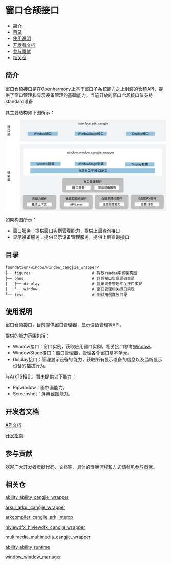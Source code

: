 # 窗口仓颉接口<a name="ZH-CN_TOPIC_0000001076213364"></a>

-   [简介](#section15701932113019)
-   [目录](#section1791423143211)
-   [使用说明](#section171384529150)
-   [开发者文档](#section171384529152)
-   [参与贡献](#section171384529153)
-   [相关仓](#section171384529156)

## 简介<a name="section15701932113019"></a>

窗口仓颉接口是在Openharmony上基于窗口子系统能力之上封装的仓颉API，提供了窗口管理和显示设备管理的基础能力。当前开放的窗口仓颉接口仅支持standard设备

其主要结构如下图所示：

![仓颉window封装层](./figures/window_window_cangjie_wrapper.png)

如架构图所示：

- 窗口服务：提供窗口实例管理能力，提供上层查询接口
- 显示设备服务：提供显示设备管理服务，提供上层查询接口

## 目录<a name="section1791423143211"></a>
```
foundation/window/window_cangjie_wrapper/
├── figures                           # 存放readme中的架构图
├── ohos                              # 仓颉接口实现源码目录
│   ├── display                       # 显示设备管理相关接口实现
│   └── window                        # 窗口管理相关接口实现
└── test                              # 测试用例存放目录
```

## 使用说明<a name="section171384529150"></a>

窗口仓颉接口，目前提供窗口管理器，显示设备管理等API。

提供的能力范围包括：
- Window接口：窗口实例，获取应用窗口实例，相关接口参考[Window](https://gitcode.com/openharmony-sig/arkcompiler_cangjie_ark_interop/blob/master/doc/API_Reference/source_zh_cn/arkui-cj/cj-apis-window.md)。
- WindowStage接口：窗口管理器，管理各个窗口基本单元。
- Display接口：管理显示设备的能力，获取所有显示设备的信息以及监听显示设备的插拔行为。

与ArkTS相比，暂未提供以下能力：
- Pipwindow：画中画能力。
- Screenshot：屏幕截图能力。

## 开发者文档<a name="section171384529152"></a>

[API文档](https://gitcode.com/openharmony-sig/arkcompiler_cangjie_ark_interop/blob/master/doc/API_Reference/source_zh_cn/arkui-cj/cj-apis-window.md)

[开发指南](https://gitcode.com/openharmony-sig/arkcompiler_cangjie_ark_interop/blob/master/doc/Dev_Guide/summary_cjnative_ohos.md)

## 参与贡献<a name="section171384529153"></a>

欢迎广大开发者贡献代码、文档等，具体的贡献流程和方式请参见[参与贡献](https://gitcode.com/openharmony/docs/blob/master/zh-cn/contribute/%E5%8F%82%E4%B8%8E%E8%B4%A1%E7%8C%AE.md)。

## 相关仓<a name="section171384529156"></a>

[ability_ability_cangjie_wrapper](https://gitcode.com/openharmony-sig/ability_ability_cangjie_wrapper)

[arkui_arkui_cangjie_wrapper](https://gitcode.com/openharmony-sig/arkui_arkui_cangjie_wrapper)

[arkcompiler_cangjie_ark_interop](https://gitcode.com/openharmony-sig/arkcompiler_cangjie_ark_interop)

[hiviewdfx_hiviewdfx_cangjie_wrapper](https://gitcode.com/openharmony-sig/hiviewdfx_hiviewdfx_cangjie_wrapper)

[multimedia_multimedia_cangjie_wrapper](https://gitcode.com/openharmony-sig/multimedia_multimedia_cangjie_wrapper)

[ability_ability_runtime](https://gitcode.com/openharmony/ability_ability_runtime)

[window_window_manager](https://gitcode.com/openharmony/window_window_manager)
